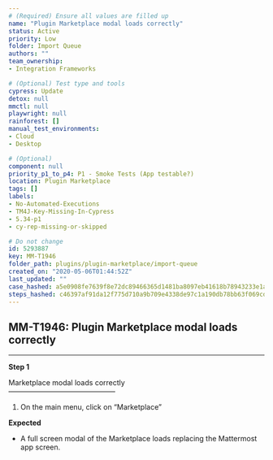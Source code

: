 ```yaml
---
# (Required) Ensure all values are filled up
name: "Plugin Marketplace modal loads correctly"
status: Active
priority: Low
folder: Import Queue
authors: ""
team_ownership: 
- Integration Frameworks

# (Optional) Test type and tools
cypress: Update
detox: null
mmctl: null
playwright: null
rainforest: []
manual_test_environments: 
- Cloud
- Desktop

# (Optional)
component: null
priority_p1_to_p4: P1 - Smoke Tests (App testable?)
location: Plugin Marketplace
tags: []
labels: 
- No-Automated-Executions
- TM4J-Key-Missing-In-Cypress
- 5.34-p1
- cy-rep-missing-or-skipped

# Do not change
id: 5293887
key: MM-T1946
folder_path: plugins/plugin-marketplace/import-queue
created_on: "2020-05-06T01:44:52Z"
last_updated: ""
case_hashed: a5e0908fe7639f8e72dc89466365d1481ba8097eb41618b78943233e1ade18a0506f581fc940f67ecfa6e706ac7ef8aa
steps_hashed: c46397af91da12f775d710a9b709e4338de97c1a190db78bb63f069cdd0d4c8a5cb68016e92227b0a2a0183e1752e261
---
```


## MM-T1946: Plugin Marketplace modal loads correctly

---

**Step 1**

Marketplace modal loads correctly\
———————————————

1. On the main menu, click on “Marketplace”

**Expected**

- A full screen modal of the Marketplace loads replacing the Mattermost app screen.
